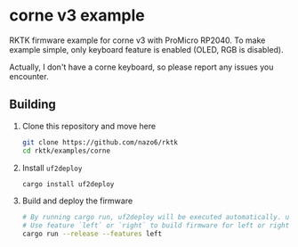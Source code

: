 # corne v3 example

RKTK firmware example for corne v3 with ProMicro RP2040. To make example simple,
only keyboard feature is enabled (OLED, RGB is disabled).

Actually, I don't have a corne keyboard, so please report any issues you
encounter.

## Building

1. Clone this repository and move here
   ```bash
   git clone https://github.com/nazo6/rktk
   cd rktk/examples/corne
   ```

2. Install `uf2deploy`
   ```bash
   cargo install uf2deploy
   ```

3. Build and deploy the firmware
   ```bash
   # By running cargo run, uf2deploy will be executed automatically. uf2deploy converts elf to uf2 and copies uf2 to attached device.
   # Use feature `left` or `right` to build firmware for left or right half.
   cargo run --release --features left
   ```
